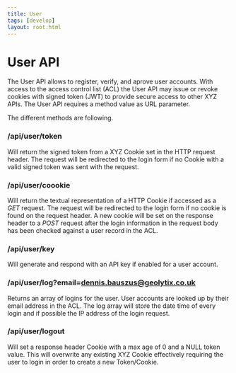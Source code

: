 ```yaml
---
title: User
tags: [develop]
layout: root.html
---
```


# User API

The User API allows to register, verify, and aprove user accounts. With access to the access control list (ACL) the User API may issue or revoke cookies with signed token (JWT) to provide secure access to other XYZ APIs. The User API requires a method value as URL parameter.

The different methods are following.

### /api/user/token

Will return the signed token from a XYZ Cookie set in the HTTP request header. The request will be redirected to the login form if no Cookie with a valid signed token was sent with the request.

### /api/user/coookie

Will return the textual representation of a HTTP Cookie if accessed as a *GET* request. The request will be redirected to the login form if no cookie is found on the request header. A new cookie will be set on the response header to a *POST* request after the login information in the request body has been checked against a user record in the ACL.

### /api/user/key

Will generate and respond with an API key if enabled for a user account.

### /api/user/log?email=dennis.bauszus@geolytix.co.uk

Returns an array of logins for the user. User accounts are looked up by their email address in the ACL. The log array will store the date time of every login and if possible the IP address of the login request.

### /api/user/logout

Will set a response header Cookie with a max age of 0 and a NULL token value. This will overwrite any existing XYZ Cookie effectively requiring the user to login in order to create a new Token/Cookie.